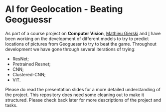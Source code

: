 # AI for Geolocation - Beating Geoguessr

As part of a course project on **Computer Vision**, [Mathieu Gierski](https://github.com/MathieuGie) and [I](https://github.com/MaxxiPaxxi) have been working on the development of different models to try to predict locations of pictures from Geoguessr to try to beat the game.
Throughout development we have gone through several iterations of trying:
- ResNet;
- Pretrained Resnet;
- CNN;
- Clustered-CNN;
- ViT.

Please do read the presentation slides for a more detailed understanding of the project.
This repository does need some cleaning out to make it structured. Please check back later for more descriptions of the project and tasks.
